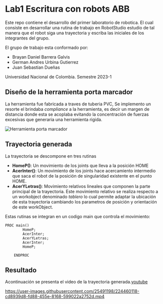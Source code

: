# Lab1 Escritura con robots ABB
Este repo contiene el desarrollo del primer laboratorio de robotica. El cual consiste en desarrollar una rutina de trabajo en RobotStudio  estudio de tal manera que el robot siga una trayectoria y escriba las iniciales de los integrantes del grupo.


El grupo de trabajo esta conformado por:
- Brayan Daniel Barrera Galvis
- German Andres Urbina Gutierrez
- Juan Sebastian Dueñas

Universidad Nacional de Colombia. Semestre 2023-1

## Diseño de la herramienta porta marcador
La herramienta fue fabricada a traves de tuberia PVC, Se implemento un resorte el brindaba _compliance_ a la herramienta, es decir un margen de distancia donde esta se acoplaba evitando la concentración de fuerzas excesivas que generaria una herramienta rigida. 

![Herramienta porta marcador](imgs/herramienta.jpg)

## Trayectoria generada
La trayectoria  se descompone en tres rutinas
- __HomeP()__: Un movimiento de los joints que lleva a la posición HOME
- __AcerInter()__: Un movimiento de los joints hace acercamiento intermedio que saca el robot de la posición de singularidad existente en el punto HOME.
- __AcerYLetras()__: Movimiento relativos lineales que componen la parte principal de la trayectoria. Este movimiento relativo se realiza respecto a un workobject denominado _tablero_ lo cual permite adaptar la ubicación de esta trayectoria cambiando los parametros de posición y orientación de este workObject.


Estas rutinas se integran en un codigo main que controla el movimiento: 

```
PROC main()
        HomeP;
        AcerInter;
        AcerYLetras;
        AcerInter;
        HomeP;
        
    ENDPROC
```

## Resultado 

Acontinuación  se presenta el video de la trayectoria generada.[youtube](https://youtu.be/m-yqHlW-zdo)

https://user-images.githubusercontent.com/25491198/224460118-cd8939d8-fd88-455e-8168-599022a2752d.mp4

<!--- hiden change 
-->
